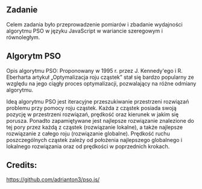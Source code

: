 ## Zadanie
Celem zadania było przeprowadzenie pomiarów i zbadanie wydajności algorytmu PSO w języku JavaScript w wariancie szeregowym i równoległym.


## Algorytm PSO
Opis algorytmu PSO: 
Proponowany w 1995 r. przez J. Kennedy'ego i R. Eberharta artykuł „Optymalizacja roju cząstek” stał się bardzo popularny ze względu na jego ciągły proces optymalizacji, pozwalający na różne odmiany algorytmu.

Ideą algorytmu PSO jest iteracyjne przeszukiwanie przestrzeni rozwiązań problemu przy pomocy roju cząstek. Każda z cząstek posiada swoją pozycję w przestrzeni rozwiązań, prędkość oraz kierunek w jakim się porusza. Ponadto zapamiętywane jest najlepsze rozwiązanie znalezione do tej pory przez każdą z cząstek (rozwiązanie lokalne), a także najlepsze rozwiązanie z całego roju (rozwiązanie globalne). Prędkość ruchu poszczególnych cząstek zależy od położenia najlepszego globalnego i lokalnego rozwiązania oraz od prędkości w poprzednich krokach.


## Credits:
https://github.com/adrianton3/pso.js/
